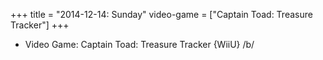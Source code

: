 +++
title = "2014-12-14: Sunday"
video-game = ["Captain Toad: Treasure Tracker"]
+++


* Video Game: Captain Toad: Treasure Tracker {WiiU} /b/